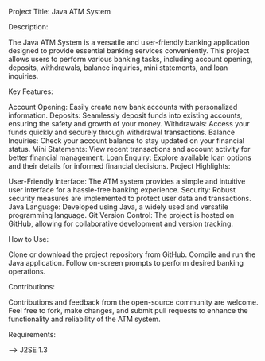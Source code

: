 


Project Title: Java ATM System

Description:

The Java ATM System is a versatile and user-friendly banking application designed to provide essential banking 
services conveniently. This project allows users to perform various banking tasks, including account opening, 
deposits, withdrawals, balance inquiries, mini statements, and loan inquiries.

Key Features:

Account Opening: Easily create new bank accounts with personalized information.
Deposits: Seamlessly deposit funds into existing accounts, ensuring the safety and growth of your money.
Withdrawals: Access your funds quickly and securely through withdrawal transactions.
Balance Inquiries: Check your account balance to stay updated on your financial status.
Mini Statements: View recent transactions and account activity for better financial management.
Loan Enquiry: Explore available loan options and their details for informed financial decisions.
Project Highlights:

User-Friendly Interface: The ATM system provides a simple and intuitive user interface for a hassle-free 
banking experience.
Security: Robust security measures are implemented to protect user data and transactions.
Java Language: Developed using Java, a widely used and versatile programming language.
Git Version Control: The project is hosted on GitHub, allowing for collaborative development and version tracking.

How to Use:

Clone or download the project repository from GitHub.
Compile and run the Java application.
Follow on-screen prompts to perform desired banking operations.

Contributions:

Contributions and feedback from the open-source community are welcome. Feel free to fork, make changes, and 
submit pull requests to enhance the functionality and reliability of the ATM system.

Requirements:

--> J2SE 1.3
